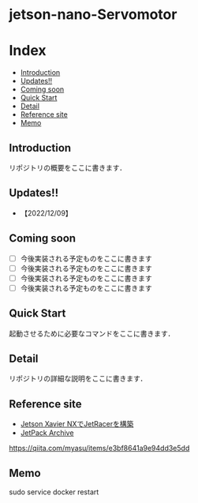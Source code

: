 # jetson-nano-Servomotor

# Index

- [Introduction](#introduction)
- [Updates!!](#updates)
- [Coming soon](#coming-soon)
- [Quick Start](#quick-start)
- [Detail](#detail)
- [Reference site](#reference-site)
- [Memo](#memo)

## Introduction

リポジトリの概要をここに書きます．


## Updates!!
* 【2022/12/09】
## Coming soon
- [ ] 今後実装される予定ものをここに書きます
- [ ] 今後実装される予定ものをここに書きます
- [ ] 今後実装される予定ものをここに書きます
- [ ] 今後実装される予定ものをここに書きます

## Quick Start

起動させるために必要なコマンドをここに書きます．

## Detail

リポジトリの詳細な説明をここに書きます．


## Reference site

- [Jetson Xavier NXでJetRacerを構築](https://qiita.com/akira-sasaki/items/015525fb3f0079b14dbf)
- [JetPack Archive](https://developer.nvidia.com/embedded/jetpack-archive)

https://qiita.com/myasu/items/e3bf8641a9e94dd3e5dd


## Memo

sudo service docker restart

